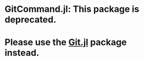# GitCommand.jl: This package is deprecated.

# Please use the [Git.jl](https://github.com/JuliaVersionControl/Git.jl) package instead.
